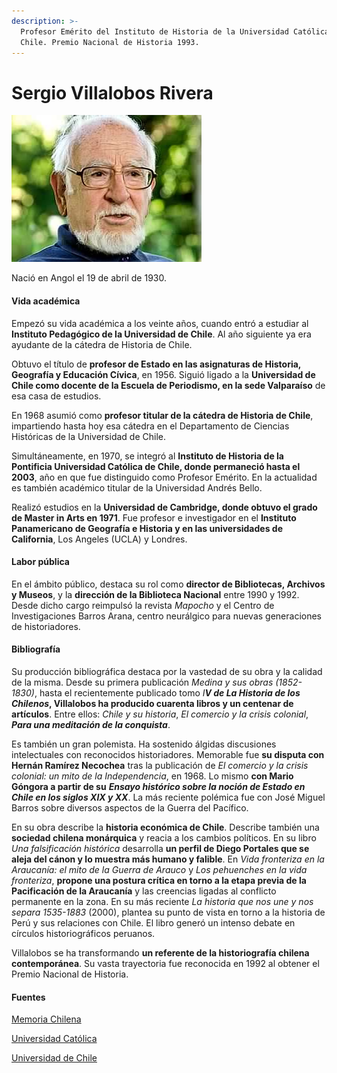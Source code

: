 ```yaml
---
description: >-
  Profesor Emérito del Instituto de Historia de la Universidad Católica de
  Chile. Premio Nacional de Historia 1993.
---
```


# Sergio Villalobos Rivera

![Sergio Villalobos Rivera. Foto: El Espejo de Malleco.](../../.gitbook/assets/villalobos.jpg)

Nació en Angol el 19 de abril de 1930.

#### Vida académica

Empezó su vida académica a los veinte años, cuando entró a estudiar al **Instituto Pedagógico de la Universidad de Chile**. Al año siguiente ya era ayudante de la cátedra de Historia de Chile.

Obtuvo el título de **profesor de Estado en las asignaturas de Historia, Geografía y Educación Cívica**, en 1956. Siguió ligado a la **Universidad de Chile como docente de la Escuela de Periodismo, en la sede Valparaíso** de esa casa de estudios.

En 1968 asumió como **profesor titular de la cátedra de Historia de Chile**, impartiendo hasta hoy esa cátedra en el Departamento de Ciencias Históricas de la Universidad de Chile.

Simultáneamente, en 1970, se integró al **Instituto de Historia de la Pontificia Universidad Católica de Chile, donde permaneció hasta el 2003**, año en que fue distinguido como Profesor Emérito. En la actualidad es también académico titular de la Universidad Andrés Bello.

Realizó estudios en la **Universidad de Cambridge, donde obtuvo el grado de Master in Arts en 1971**. Fue profesor e investigador en el **Instituto Panamericano de Geografía e Historia y en las universidades de California**, Los Angeles \(UCLA\) y Londres.

#### Labor pública

En el ámbito público, destaca su rol como **director de Bibliotecas, Archivos y Museos**, y la **dirección de la Biblioteca Nacional** entre 1990 y 1992. Desde dicho cargo reimpulsó la revista _Mapocho_ y el Centro de Investigaciones Barros Arana, centro neurálgico para nuevas generaciones de historiadores.

#### Bibliografía

Su producción bibliográfica destaca por la vastedad de su obra y la calidad de la misma. Desde su primera publicación _Medina y sus obras \(1852-1830\)_, hasta el recientemente publicado tomo _I**V de La Historia de los Chilenos**_**, Villalobos ha producido cuarenta libros y un centenar de artículos**. Entre ellos: _Chile y su historia_, _El comercio y la crisis colonial_, _**Para una meditación de la conquista**_.

Es también un gran polemista. Ha sostenido álgidas discusiones intelectuales con reconocidos historiadores. Memorable fue **su disputa con Hernán Ramírez Necochea** tras la publicación de _El comercio y la crisis colonial: un mito de la Independencia_, en 1968. Lo mismo **con Mario Góngora a partir de su** _**Ensayo histórico sobre la noción de Estado en Chile en los siglos XIX y XX**_. La más reciente polémica fue con José Miguel Barros sobre diversos aspectos de la Guerra del Pacífico.

En su obra describe la **historia económica de Chile**. Describe también una **sociedad chilena monárquica** y reacia a los cambios políticos. En su libro _Una falsificación histórica_ desarrolla **un perfil de Diego Portales que se aleja del cánon y lo muestra más humano y falible**. En _Vida fronteriza en la Araucanía: el mito de la Guerra de Arauco_ y _Los pehuenches_ _en la vida fronteriza_, **propone una postura crítica en torno a la etapa previa de la Pacificación de la Araucanía** y las creencias ligadas al conflicto permanente en la zona. En su más reciente _La historia que nos une y nos separa 1535-1883_ \(2000\), plantea su punto de vista en torno a la historia de Perú y sus relaciones con Chile. El libro generó un intenso debate en círculos historiográficos peruanos.

Villalobos se ha transformando **un referente de la historiografía chilena contemporánea**. Su vasta trayectoria fue reconocida en 1992 al obtener el Premio Nacional de Historia.

#### Fuentes

[Memoria Chilena](http://www.memoriachilena.gob.cl/602/w3-article-803.html)

[Universidad Católica](https://www.uc.cl/es/la-universidad/premios-nacionales/7409-sergio-villalobos-rivera-1930-)

[Universidad de Chile](http://www.uchile.cl/portal/presentacion/historia/grandes-figuras/premios-nacionales/historia/6608/sergio-villalobos-rivera)




